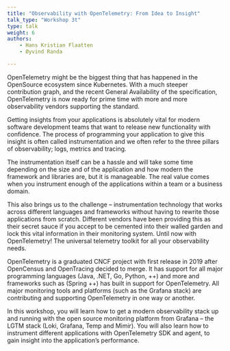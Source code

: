 ```yaml
---
title: "Observability with OpenTelemetry: From Idea to Insight"
talk_type: "Workshop 3t"
type: talk
weight: 6
authors:
    - Hans Kristian Flaatten
    - Øyvind Randa

---
```

OpenTelemetry might be the biggest thing that has happened in the OpenSource ecosystem since Kubernetes. With a much steeper contribution graph, and the recent General Availability of the specification, OpenTelemetry is now ready for prime time with more and more observability vendors supporting the standard.

Getting insights from your applications is absolutely vital for modern software development teams that want to release new functionality with confidence. The process of programming your application to give this insight is often called instrumentation and we often refer to the three pillars of observability; logs, metrics and tracing.

The instrumentation itself can be a hassle and will take some time depending on the size and of the application and how modern the framework and libraries are, but it is manageable. The real value comes when you instrument enough of the applications within a team or a business domain. 

This also brings us to the challenge – instrumentation technology that works across different languages and frameworks without having to rewrite those applications from scratch. Different vendors have been providing this as their secret sauce if you accept to be cemented into their walled garden and lock this vital information in their monitoring system. Until now with OpenTelemetry! The universal telemetry toolkit for all your observability needs. 

OpenTelemetry is a graduated CNCF project with first release in 2019 after OpenCensus and OpenTracing decided to merge. It has support for all major programming languages (Java, .NET, Go, Python, ++) and more and frameworks such as (Spring ++) has built in support for OpenTelemetry. All major monitoring tools and platforms (such as the Grafana stack) are contributing and supporting OpenTelemetry in one way or another.

In this workshop, you will learn how to get a modern observability stack up and running with the open source monitoring platform from Grafana – the LGTM stack (Loki, Grafana, Temp and Mimir). You will also learn how to instrument different applications with OpenTelemetry SDK and agent, to gain insight into the application’s performance. 

